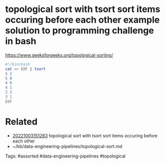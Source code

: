 # topological sort with tsort sort items occuring before each other example solution to programming challenge in bash
https://www.geeksforgeeks.org/topological-sorting/
```bash
#!/bin/bash
cat << EOF | tsort
5 2
5 0
4 0
4 1
2 3
3 1
EOF
```

# Related
- [20221003151283](/zet/20221003151283/README.md) topological sort with tsort sort items occuring before each other
- ~/kb/data-engineering-pipelines/topological-sort.md

Tags:
    #assorted #data-engineering-pipelines #topological
